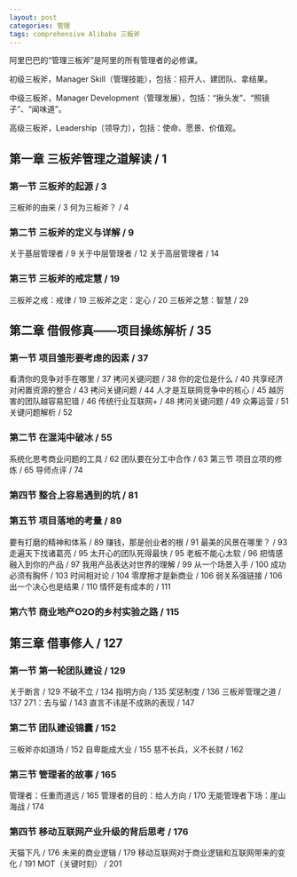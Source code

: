 ```yaml
---
layout: post
categories: 管理
tags: comprehensive Alibaba 三板斧
---
```


阿里巴巴的“管理三板斧”是阿里的所有管理者的必修课。

初级三板斧，Manager Skill（管理技能），包括：招开人、建团队、拿结果。

中级三板斧，Manager Development（管理发展），包括：“揪头发”、“照镜子”、“闻味道”。

高级三板斧，Leadership（领导力），包括：使命、愿景、价值观。



## 第一章 三板斧管理之道解读 / 1

### 第一节 三板斧的起源 / 3

三板斧的由来 / 3
何为三板斧？ / 4

### 第二节 三板斧的定义与详解 / 9

关于基层管理者 / 9
关于中层管理者 / 12
关于高层管理者 / 14

### 第三节 三板斧的戒定慧 / 19

三板斧之戒：戒律 / 19
三板斧之定：定心 / 20
三板斧之慧：智慧 / 29

## 第二章 借假修真——项目操练解析 / 35

### 第一节 项目雏形要考虑的因素 / 37

看清你的竞争对手在哪里 / 37
拷问关键问题 / 38
你的定位是什么 / 40
共享经济对闲置资源的整合 / 43
拷问关键问题 / 44
人才是互联网竞争中的核心 / 45
越厉害的团队越容易犯错 / 46
传统行业互联网+ / 48
拷问关键问题 / 49
众筹运营 / 51
关键问题解析 / 52

### 第二节 在混沌中破冰 / 55

系统化思考商业问题的工具 / 62
团队要在分工中合作 / 63
第三节 项目立项的修炼 / 65
导师点评 / 74

### 第四节 整合上容易遇到的坑 / 81

### 第五节 项目落地的考量 / 89

要有打磨的精神和体系 / 89
赚钱，那是创业者的根 / 91
最美的风景在哪里？ / 93
走遍天下找诸葛亮 / 95
太开心的团队死得最快 / 95
老板不能心太软 / 96
把情感融入到你的产品 / 97
我用产品表达对世界的理解 / 99
从一个场景入手 / 100
成功必须有胸怀 / 103
时间相对论 / 104
零摩擦才是新商业 / 106
弱关系强链接 / 106
出一个决心也是结果 / 110
情怀是有成本的 / 111

### 第六节 商业地产O2O的乡村实验之路 / 115

## 第三章 借事修人 / 127

### 第一节 第一轮团队建设 / 129

关于断言 / 129
不破不立 / 134
指明方向 / 135
奖惩制度 / 136
三板斧管理之道 / 137
271：去与留 / 143
直言不讳是不成熟的表现 / 147

### 第二节 团队建设锦囊 / 152

三板斧亦如道场 / 152
自卑能成大业 / 155
慈不长兵，义不长财 / 162

### 第三节 管理者的故事 / 165

管理者：任重而道远 / 165
管理者的目的：给人方向 / 170
无能管理者下场：崖山海战 / 174

### 第四节 移动互联网产业升级的背后思考 / 176

天猫下凡 / 176
未来的商业逻辑 / 179
移动互联网对于商业逻辑和互联网带来的变化 / 191
MOT（关键时刻） / 201